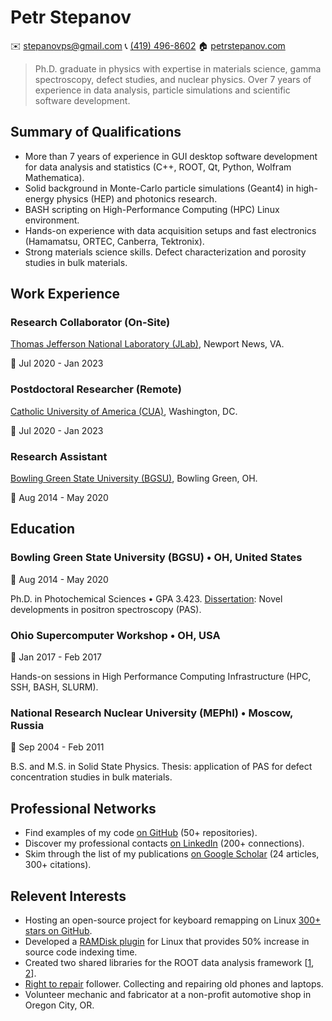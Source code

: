 Petr Stepanov
=============

✉️ [stepanovps@gmail.com](mailto:stepanovps@gmail.com)
📞 [(419) 496-8602](tel:+14194968602)
🏠 [petrstepanov.com](https://petrstepanov.com/)

> Ph.D. graduate in physics with expertise in materials science, gamma spectroscopy, defect studies, and nuclear physics. Over 7 years of experience in data analysis, particle simulations and scientific software development.



Summary of Qualifications
-------------------------
* More than 7 years of experience in GUI desktop software development for data analysis and statistics (C++, ROOT, Qt, Python, Wolfram Mathematica).
* Solid background in Monte-Carlo particle simulations (Geant4) in high-energy physics (HEP) and photonics research.
* BASH scripting on High-Performance Computing (HPC) Linux environment.
* Hands-on experience with data acquisition setups and fast electronics (Hamamatsu, ORTEC, Canberra, Tektronix).
* Strong materials science skills. Defect characterization and porosity studies in bulk materials.


Work Experience
---------------


### Research Collaborator (On-Site)
[Thomas Jefferson National Laboratory (JLab)](https://www.jlab.org/), Newport News, VA.

📅 Jul 2020 - Jan 2023



### Postdoctoral Researcher (Remote)
[Catholic University of America (CUA)](https://www.catholic.edu/index.html), Washington, DC.

📅 Jul 2020 - Jan 2023



### Research Assistant
[Bowling Green State University (BGSU)](https://www.bgsu.edu/), Bowling Green, OH.

📅 Aug 2014 - May 2020





Education
---------


### Bowling Green State University (BGSU) • OH, United States

📅 Aug 2014 - May 2020

Ph.D. in Photochemical Sciences • GPA 3.423. [Dissertation](https://petrstepanov.com/static/petr-stepanov-dissertation-latest.pdf): Novel developments in positron spectroscopy (PAS).

### Ohio Supercomputer Workshop • OH, USA

📅 Jan 2017 - Feb 2017

Hands-on sessions in High Performance Computing Infrastructure (HPC, SSH, BASH, SLURM). 

### National Research Nuclear University (MEPhI) • Moscow, Russia

📅 Sep 2004 - Feb 2011

B.S. and M.S. in Solid State Physics. Thesis: application of PAS for defect concentration studies in bulk materials.



Professional Networks
---------------------

* Find examples of my code [on GitHub](https://github.com/petrstepanov/) (50+ repositories).
* Discover my professional contacts [on LinkedIn](https://www.linkedin.com/in/petrstepanov/) (200+ connections).
* Skim through the list of my publications [on Google Scholar](https://scholar.google.com/citations?hl=en&user=S5etjqoAAAAJ&view_op=list_works&sortby=pubdate) (24 articles, 300+ citations).


Relevent Interests
------------------

* Hosting an open-source project for keyboard remapping on Linux [300+ stars on GitHub](https://github.com/petrstepanov/gnome-macos-remap).
* Developed a [RAMDisk plugin](https://github.com/petrstepanov/tiny-ramdisk) for Linux that provides 50% increase in source code indexing time.
* Created two shared libraries for the ROOT data analysis framework [[1](https://petrstepanov.com/root-canvas-helper/), [2](https://petrstepanov.com/root-utils/)].
* [Right to repair](https://en.wikipedia.org/wiki/Right_to_repair) follower. Collecting and repairing old phones and laptops.
* Volunteer mechanic and fabricator at a non-profit automotive shop in Oregon City, OR.
